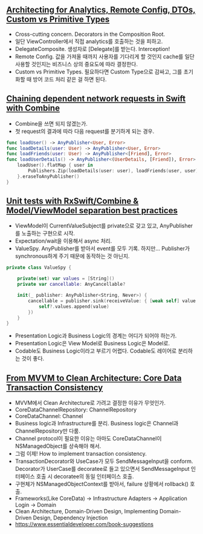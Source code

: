 ## [Architecting for Analytics, Remote Config, DTOs, Custom vs Primitive Types](https://www.youtube.com/watch?v=s3crpkXI4vA)
- Cross-cutting concern. Decorators in the Composition Root.
- 일단 ViewController에서 직접 analytics를 호출하는 것을 피하고.
- DelegateComposite. 생성자로 [Delegate]를 받는다. Interception!
- Remote Config. 값을 가져올 때까지 사용자를 기다리게 할 것인지 cache를 일단 사용할 것인지는 비즈니스 상의 중요도에 따라 결정한다.
- Custom vs Primitive Types. 필요하다면 Custom Type으로 감싸고, 그를 초기화할 때 방어 코드 처리 같은 걸 하면 된다.

## [Chaining dependent network requests in Swift with Combine](https://www.youtube.com/watch?v=fCuBe6T6sK0)
- Combine을 쓰면 되지 않겠는가.
- 첫 request의 결과에 따라 다음 request를 분기하게 되는 경우.
```Swift
func loadUser() -> AnyPublisher<User, Error>
func loadDetails(user: User) -> AnyPublisher<User, Error>
func loadFriends(user: User) -> AnyPublisher<[Friend], Error>
func loadUserDetails() -> AnyPublisher<(UserDetails, [Friend]), Error> {
    loadUser().flatMap { user in 
        Publishers.Zip(loadDetails(user: user), loadFriends(user, user))
    }.eraseToAnyPublisher()
}
```

## [Unit tests with RxSwift/Combine & Model/ViewModel separation best practices](https://www.youtube.com/watch?v=1SUFMcYjCpE)
- ViewModel이 CurrentValueSubject를 private으로 갖고 있고, AnyPublisher를 노출하는 구현으로 시작.
- Expectation/wait을 이용해서 async 처리.
- ValueSpy. AnyPublisher를 받아서 event를 모두 기록. 하지만... Publisher가 synchronous하게 주기 때문에 동작하는 것 아닌지.
```Swift
private class ValueSpy {

    private(set) var values = [String]()
    private var cancellable: AnyCancellable?

    init(_ publisher: AnyPublisher<String, Never>) {
        cancellable = publisher.sink(receiveValue: { [weak self] value in
            self?.values.append(value)
        })
    }
}
```
- Presentation Logic과 Business Logic의 경계는 어디가 되어야 하는가.
- Presentation Logic은 View Model로 Business Logic은 Model로.
- Codable도 Business Logic이라고 부르기 어렵다. Codable도 레이어로 분리하는 것이 좋다.

## [From MVVM to Clean Architecture: Core Data Transaction Consistency](https://www.youtube.com/watch?v=5MCNR4u12k8)
- MVVM에서 Clean Architecture로 가려고 결정한 이유가 무엇인가.
- CoreDataChannelRepository: ChannelRepository
- CoreDataChannel: Channel 
- Business logic과 Infrastructure를 분리. Business logic은 Channel과 ChannelRepository만 다룸.
- Channel protocol이 필요한 이유는 아마도 CoreDataChannel이 NSManagedObject를 상속해야 해서.
- 그럼 이제! How to implement transaction consistency. 
- TransactionDecorator와 UseCase가 모두 SendMessageInput을 conform. Decorator가 UserCase를 decoratee로 들고 있으면서 SendMessageInput 인터페이스 호출 시 decoratee의 동일 인터페이스 호출.
- 구현체가 NSManagedObjectContext를 받아서, failure 상황에서 rollback() 호출.
- Frameworks(Like CoreData) -> Infrastructure Adapters -> Application Login -> Domain
- Clean Architecture, Domain-Driven Design, Implementing Domain-Driven Design, Dependency Injection
- https://www.essentialdeveloper.com/book-suggestions